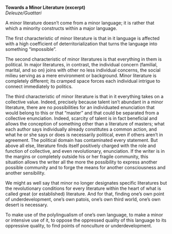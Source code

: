 **Towards a Minor Literature (excerpt)**  
*Deleuze/Guattari*

A minor literature doesn’t come from a minor language; it is rather that which a minority constructs within a major language.

The first characteristic of minor literature is that in it language is affected with a high coefficient of deterritorialization that turns the language into something “impossible”.

The second characteristic of minor literatures is that everything in them is political. In major literatures, in contrast, the individual concern (familial, marital, and so on) joins with other no less individual concerns, the social milieu serving as a mere environment or background. Minor literature is completely different; its cramped space forces each individual intrigue to connect immediately to politics.

The third characteristic of minor literature is that in it everything takes on a collective value. Indeed, precisely because talent isn’t abundant in a minor literature, there are no possibilities for an individuated enunciation that would belong to this or that “master” and that could be separated from a collective enunciation. Indeed, scarcity of talent is in fact beneficial and allows the conception of something other than a literature of masters; what each author says individually already constitutes a common action, and what he or she says or does is necessarily political, even if others aren’t in agreement. The political domain has contaminated every statement. But above all else, literature finds itself positively charged with the role and function of collective, and even revolutionary, enunciation. If the writer is in the margins or completely outside his or her fragile community, this situation allows the writer all the more the possibility to express another possible community and to forge the means for another consciousness and another sensibility.

We might as well say that minor no longer designates specific literatures but the revolutionary conditions for every literature within the heart of what is called great (or established) literature. And for that, finding one’s own point of underdevelopment, one’s own patois, one’s own third world, one’s own desert is necessary.

To make use of the polylingualism of one’s own language, to make a minor or intensive use of it, to oppose the oppressed quality of this language to its oppressive quality, to find points of nonculture or underdevelopment.
